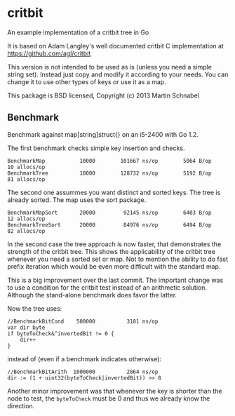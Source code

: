critbit
=======

An example implementation of a critbit tree in Go

It is based on Adam Langley's well documented critbit C implementation at https://github.com/agl/critbit

This version is not intended to be used as is (unless you need a simple string set).
Instead just copy and modify it according to your needs.
You can change it to use other types of keys or use it as a map.

This package is BSD licensed, Copyright (c) 2013 Martin Schnabel

Benchmark
---------
Benchmark against map[string]struct{} on an i5-2400 with Go 1.2.

The first benchmark checks simple key insertion and checks.

	BenchmarkMap		   10000	    101667 ns/op	    5064 B/op	      10 allocs/op
	BenchmarkTree		   10000	    128732 ns/op	    5192 B/op	      81 allocs/op

The second one assummes you want distinct and sorted keys. The tree is already sorted. The map uses the sort package.

	BenchmarkMapSort	   20000	     92145 ns/op	    6403 B/op	      12 allocs/op
	BenchmarkTreeSort	   20000	     84976 ns/op	    6494 B/op	      82 allocs/op


In the second case the tree approach is now faster, that demonstrates the strength of the critbit tree.
This shows the applicability of the critbit tree whenever you need a sorted set or map.
Not to mention the ability to do fast prefix iteration which would be even more difficult with the standard map.

This is a big improvement over the last commit. The important change was to use a condition for the critbit test
instead of an arithmetic solution. Although the stand-alone benchmark does favor the latter.

Now the tree uses:

	//BenchmarkBitCond	  500000	      3181 ns/op
	var dir byte
	if byteToCheck&^invertedBit != 0 {
		dir++
	}

instead of (even if a benchmark indicates otherwise):

	//BenchmarkBitArith	 1000000	      2864 ns/op
	dir := (1 + uint32(byteToCheck|invertedBit)) >> 8

Another minor improvement was that whenever the key is shorter than the node to test,
the `byteToCheck` must be 0 and thus we already know the direction.
